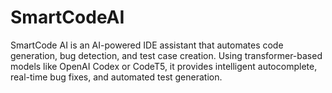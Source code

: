 # SmartCodeAI
SmartCode AI is an AI-powered IDE assistant that automates code generation, bug detection, and test case creation. Using transformer-based models like OpenAI Codex or CodeT5, it provides intelligent autocomplete, real-time bug fixes, and automated test generation.
